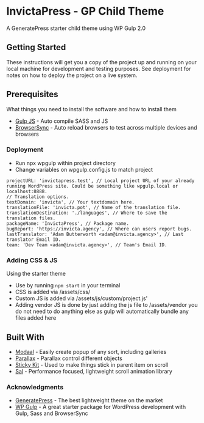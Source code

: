 # InvictaPress - GP Child Theme
A GeneratePress starter child theme using WP Gulp 2.0

## Getting Started

These instructions will get you a copy of the project up and running on your local machine for development and testing purposes. See deployment for notes on how to deploy the project on a live system.

## Prerequisites

What things you need to install the software and how to install them
* [Gulp JS](https://gulpjs.com/) - Auto compile SASS and JS
* [BrowserSync](https://browsersync.io/) - Auto reload browsers to test across multiple devices and browsers

### Deployment

* Run npx wpgulp within project directory
* Change variables on wpgulp.config.js to match project
```
projectURL: 'invictapress.test', // Local project URL of your already running WordPress site. Could be something like wpgulp.local or localhost:8888.
// Translation options.
textDomain: 'invicta', // Your textdomain here.
translationFile: 'invicta.pot', // Name of the translation file.
translationDestination: './languages', // Where to save the translation files.
packageName: 'InvictaPress', // Package name.
bugReport: 'https://invicta.agency', // Where can users report bugs.
lastTranslator: 'Adam Butterworth <adam@invicta.agency>', // Last translator Email ID.
team: 'Dev Team <adam@invicta.agency>', // Team's Email ID.
```

### Adding CSS & JS

Using the starter theme

* Use by running ```npm start``` in your terminal
* CSS is added via /assets/css/
* Custom JS is added via /assets/js/custom/project.js'
* Adding vendor JS is done by just adding the js file to /assets/vendor you do not need to do anything else as gulp will automatically bundle any files added here

## Built With

* [Modaal](http://www.humaan.com/modaal/) - Easily create popup of any sort, including galleries
* [Parallax](https://medium.com/@PatrykZabielski/how-to-make-multi-layered-parallax-illustration-with-css-javascript-2b56883c3f27) - Parallax control different objects
* [Sticky Kit](http://leafo.net/sticky-kit/) - Used to make things stick in parent item on scroll
* [Sal](https://github.com/mciastek/sal) - Performance focused, lightweight scroll animation library

### Acknowledgments

* [GeneratePress](https://generatepress.com/) - The best lightweight theme on the market
* [WP Gulp](https://github.com/ahmadawais/WPGulp) - A great starter package for WordPress development with Gulp, Sass and BrowserSync
